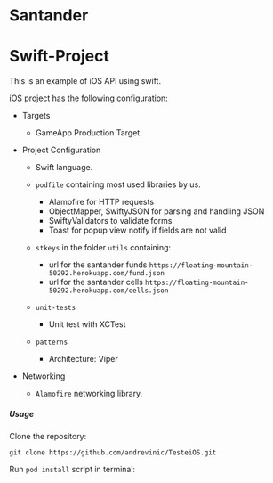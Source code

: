 # Santander

# Swift-Project

This is an example of iOS API using swift.

iOS project has the following configuration:

* Targets
  * GameApp Production Target.

* Project Configuration
  * Swift language.
 
  * `podfile` containing most used libraries by us.
    - Alamofire  for HTTP requests
    - ObjectMapper, SwiftyJSON for parsing and handling JSON
    - SwiftyValidators to validate forms
    - Toast for popup view notify if fields are not valid

  * `stkeys` in the folder `utils` containing:
    - url for the santander funds  `https://floating-mountain-50292.herokuapp.com/fund.json`
    - url for the santander cells  `https://floating-mountain-50292.herokuapp.com/cells.json`
  * `unit-tests`
    - Unit test with XCTest
  * `patterns`
    - Architecture: Viper

    
* Networking
  * `Alamofire` networking library.


##### Usage

Clone the repository:

```shell
git clone https://github.com/andrevinic/TesteiOS.git
```
Run `pod install` script in terminal:

